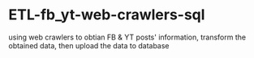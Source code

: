 # ETL-fb_yt-web-crawlers-sql
using web crawlers to obtian FB &amp; YT posts' information, transform the obtained data, then upload the data to database

